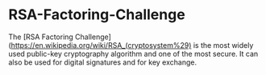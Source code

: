 # RSA-Factoring-Challenge
The [RSA Factoring Challenge](https://en.wikipedia.org/wiki/RSA_(cryptosystem%29) is the most widely used public-key cryptography algorithm and one of the most secure. It can also be used for digital signatures and for key exchange. 
